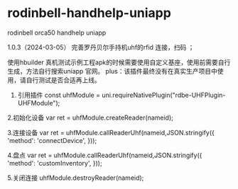 # rodinbell-handhelp-uniapp
rodinbell orca50 handhelp uniapp

1.0.3（2024-03-05） 完善罗丹贝尔手持机uhf的rfid 连接，扫码 ；

使用hbuilder 真机测试示例工程apk的时候需要使用自定义基座，使用前需要自行生成，方法自行搜索uniapp 官网。 plus：该插件最终没有在真实生产项目中使用，请自行测试是否合适再上线。

1. 引用插件
const uhfModule = uni.requireNativePlugin("rdbe-UHFPlugin-UHFModule");

2.初始化设备
var ret = uhfModule.createReader(nameid);

3.连接设备
var ret = uhfModule.callReaderUhf(nameid,JSON.stringify({ 'method': 'connectDevice', }));

4.盘点
var ret = uhfModule.callReaderUhf(nameid,JSON.stringify({ 'method': 'customInventory', }));

5.关闭连接
uhfModule.destroyReader(nameid);
